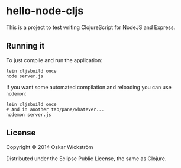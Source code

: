 # hello-node-cljs

This is a project to test writing ClojureScript for NodeJS and Express.

## Running it

To just compile and run the application:

    lein cljsbuild once
    node server.js

If you want some automated compilation and reloading you can use `nodemon`:

    lein cljsbuild once
    # And in another tab/pane/whatever...
    nodemon server.js

## License

Copyright © 2014 Oskar Wickström

Distributed under the Eclipse Public License, the same as Clojure.
